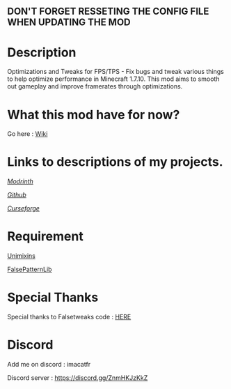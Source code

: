## DON'T FORGET RESSETING THE CONFIG FILE WHEN UPDATING THE MOD

# Description

Optimizations and Tweaks for FPS/TPS - Fix bugs and tweak various things to help optimize performance in Minecraft 1.7.10. This mod aims to smooth out gameplay and improve framerates through optimizations.

# What this mod have for now?

Go here : [Wiki](https://github.com/quentin452/OptimizationsAndTweaks/wiki)

# Links to descriptions of my projects.

[*Modrinth*](https://modrinth.com/mod/optimizationsandtweaks)

[*Github*](https://github.com/quentin452/OptimizationsAndTweaks)

[*Curseforge*](https://legacy.curseforge.com/minecraft/mc-mods/optimizationsandtweaks)

# Requirement

[Unimixins](https://legacy.curseforge.com/minecraft/mc-mods/unimixins/files/4600285)

[FalsePatternLib](https://legacy.curseforge.com/minecraft/mc-mods/fplib/files/4701057)

# Special Thanks

Special thanks to Falsetweaks code : [HERE](https://github.com/FalsePattern/FalseTweaks)

# Discord

Add me on discord : imacatfr

Discord server : https://discord.gg/ZnmHKJzKkZ
